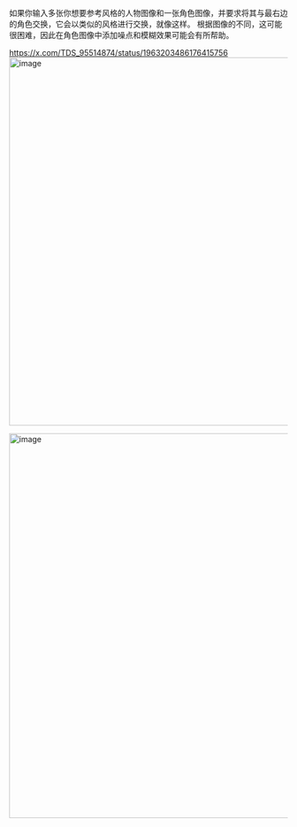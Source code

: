 如果你输入多张你想要参考风格的人物图像和一张角色图像，并要求将其与最右边的角色交换，它会以类似的风格进行交换，就像这样。
根据图像的不同，这可能很困难，因此在角色图像中添加噪点和模糊效果可能会有所帮助。

https://x.com/TDS_95514874/status/1963203486176415756
<img width="695" height="666" alt="image" src="https://github.com/user-attachments/assets/8d8ea5ea-8c3b-4564-8027-7c775e6f0352" />

<img width="710" height="696" alt="image" src="https://github.com/user-attachments/assets/dd3bba20-9e4c-4e6c-80e8-a65949aee455" />

